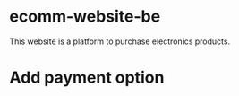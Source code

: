 # ecomm-website-be
This website is a platform to purchase electronics products.

# Add payment option
